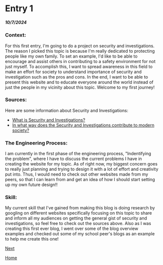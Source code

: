 # Entry 1
##### 10/7/2024
### __Context__:
For this first entry, I'm going to do a project on security and investigations. The reason I picked this topic is because I'm really dedicated to protecting people like my own family. To set an example, I'd like to be able to encourage and assist others in contributing to a safety environment for not just myself. To accomplish this, I want to spread awareness in this field to make an effort for society to understand importance of security and investigation such as the pros and cons. In the end, I want to be able to present this website and to educate everyone around the world instead of just the people in my vicinity about this topic. Welcome to my first journey!

### __Sources__:
Here are some information about Security and Investigations:
* [What is Security and Investigations?](https://helio.app/audiences/security-and-investigations-industry%EF%BF%BC/#:~:text=Participants%20who%20work%20within%20the,state%2C%20local%2C%20and%20private.)
* [In what way does the Security and Investigations contribute to modern society?](https://rcipi.com/2024/10/04/understanding-the-role-of-private-investigations-in-organizations/#:~:text=One%20of%20the%20most%20significant,damage%20to%20your%20company's%20reputation.)
  
### __The Engineering Process__:
I am currently in the first phase of the engineering process, "Indentifying the problem", where I have to discuss the current problems I have in creating the website for my topic. As of right now, my biggest concern goes to really just planning and trying to design it with a lot of effort and creativity put into. Thus, I would need to check out other websites made from my peers, so that I can learn from and get an idea of how I should start setting up my own future design!!

### __Skill__: 
My current skill that I've gained from making this blog is doing research by googling on different websites specifically focusing on this topic to share and inform all my audiences on getting the general gist of security and investigations, so feel free to check out the sources above. Also as I was creating this first ever blog, I went over some of the blog overview examples and checked out some of my school peer's blogs as an example to help me create this one!


[Next](entry02.md)

[Home](../README.md)
